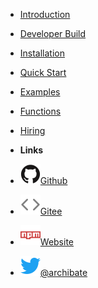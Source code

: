 - [Introduction](introduction)
- [Developer Build](dev/build)
- [Installation](installation)
- [Quick Start](quick-start)
- [Examples](examples)
- [Functions](functions)
- [Hiring](hiring)

- **Links**
- [![Github](assets/img/github.svg)Github](https://github.com/zenustech/zeno)
- [![Gitee](assets/img/code.svg)Gitee](https://gitee.com/zenustech/zeno)
- [![Website](assets/img/npm.svg)Website](https://zenustech.com)
- [![Twitter](assets/img/twitter.svg)@archibate](http://twitter.com/archibate)
